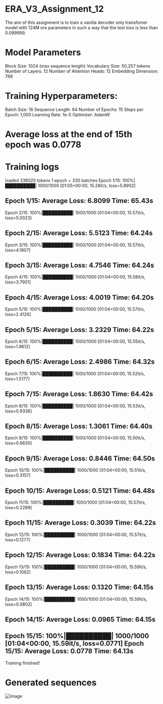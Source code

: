 # ERA_V3_Assignment_12

The aim of this assignment is to train a vanilla decoder only transfomer model with 124M ore parameters in such a way
that the test loss is less than  0.099999. 

# Model Parameters
Block Size: 1024 (max sequence length)
Vocabulary Size: 50,257 tokens
Number of Layers: 12
Number of Attention Heads: 12
Embedding Dimension: 768

# Training Hyperparameters:
Batch Size: 16
Sequence Length: 64
Number of Epochs: 15
Steps per Epoch: 1,000
Learning Rate: 1e-5
Optimizer: AdamW

# Average loss at the end of 15th epoch was 0.0778


# Training logs

loaded 338025 tokens
1 epoch = 330 batches
Epoch 1/15: 100%|██████████| 1000/1000 [01:05<00:00, 15.28it/s, loss=5.8902]

Epoch 1/15:
Average Loss: 6.8099
Time: 65.43s
--------------------------------------------------
Epoch 2/15: 100%|██████████| 1000/1000 [01:04<00:00, 15.57it/s, loss=5.0023]

Epoch 2/15:
Average Loss: 5.5123
Time: 64.24s
--------------------------------------------------
Epoch 3/15: 100%|██████████| 1000/1000 [01:04<00:00, 15.57it/s, loss=4.1607]

Epoch 3/15:
Average Loss: 4.7546
Time: 64.24s
--------------------------------------------------
Epoch 4/15: 100%|██████████| 1000/1000 [01:04<00:00, 15.58it/s, loss=3.7901]

Epoch 4/15:
Average Loss: 4.0019
Time: 64.20s
--------------------------------------------------
Epoch 5/15: 100%|██████████| 1000/1000 [01:04<00:00, 15.57it/s, loss=2.4126]

Epoch 5/15:
Average Loss: 3.2329
Time: 64.22s
--------------------------------------------------
Epoch 6/15: 100%|██████████| 1000/1000 [01:04<00:00, 15.55it/s, loss=1.9612]

Epoch 6/15:
Average Loss: 2.4986
Time: 64.32s
--------------------------------------------------
Epoch 7/15: 100%|██████████| 1000/1000 [01:04<00:00, 15.52it/s, loss=1.5177]

Epoch 7/15:
Average Loss: 1.8630
Time: 64.42s
--------------------------------------------------
Epoch 8/15: 100%|██████████| 1000/1000 [01:04<00:00, 15.53it/s, loss=0.9336]

Epoch 8/15:
Average Loss: 1.3061
Time: 64.40s
--------------------------------------------------
Epoch 9/15: 100%|██████████| 1000/1000 [01:04<00:00, 15.50it/s, loss=0.6630]

Epoch 9/15:
Average Loss: 0.8446
Time: 64.50s
--------------------------------------------------
Epoch 10/15: 100%|██████████| 1000/1000 [01:04<00:00, 15.51it/s, loss=0.3157]

Epoch 10/15:
Average Loss: 0.5121
Time: 64.48s
--------------------------------------------------
Epoch 11/15: 100%|██████████| 1000/1000 [01:04<00:00, 15.57it/s, loss=0.2289]

Epoch 11/15:
Average Loss: 0.3039
Time: 64.22s
--------------------------------------------------
Epoch 12/15: 100%|██████████| 1000/1000 [01:04<00:00, 15.57it/s, loss=0.1277]

Epoch 12/15:
Average Loss: 0.1834
Time: 64.22s
--------------------------------------------------
Epoch 13/15: 100%|██████████| 1000/1000 [01:04<00:00, 15.59it/s, loss=0.1062]

Epoch 13/15:
Average Loss: 0.1320
Time: 64.15s
--------------------------------------------------
Epoch 14/15: 100%|██████████| 1000/1000 [01:04<00:00, 15.59it/s, loss=0.0802]

Epoch 14/15:
Average Loss: 0.0965
Time: 64.15s
--------------------------------------------------
Epoch 15/15: 100%|██████████| 1000/1000 [01:04<00:00, 15.59it/s, loss=0.0771]
Epoch 15/15:
Average Loss: 0.0778
Time: 64.13s
--------------------------------------------------
Training finished!

# Generated sequences

![image](https://github.com/user-attachments/assets/528dfc01-d901-4263-8282-2794fc23174c)

